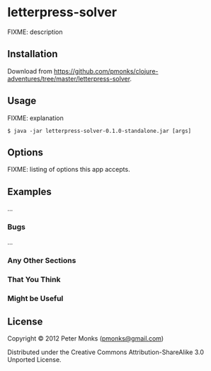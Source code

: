 # letterpress-solver

FIXME: description

## Installation

Download from https://github.com/pmonks/clojure-adventures/tree/master/letterpress-solver.

## Usage

FIXME: explanation

    $ java -jar letterpress-solver-0.1.0-standalone.jar [args]

## Options

FIXME: listing of options this app accepts.

## Examples

...

### Bugs

...

### Any Other Sections
### That You Think
### Might be Useful

## License

Copyright © 2012 Peter Monks (pmonks@gmail.com)

Distributed under the Creative Commons Attribution-ShareAlike 3.0 Unported License.

